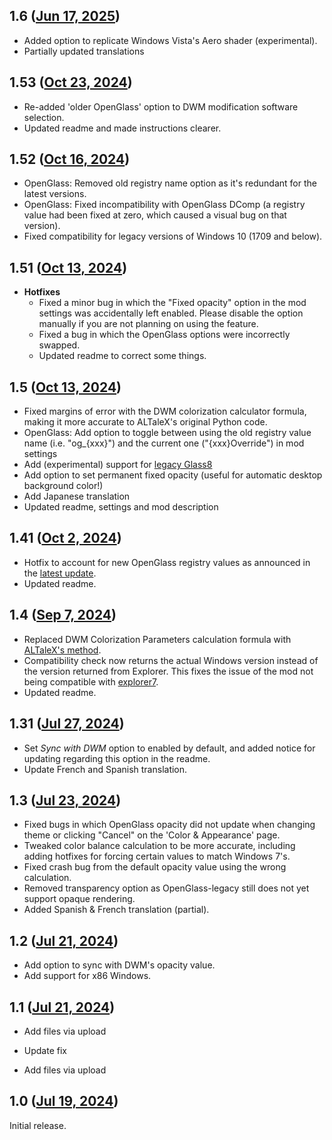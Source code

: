 ## 1.6 ([Jun 17, 2025](https://github.com/ramensoftware/windhawk-mods/blob/83686a2c455d411a2b1a2e2f853984859ef71647/mods/accent-color-sync.wh.cpp))

* Added option to replicate Windows Vista's Aero shader (experimental).
* Partially updated translations

## 1.53 ([Oct 23, 2024](https://github.com/ramensoftware/windhawk-mods/blob/0bf9b7f52bcb88beaf0efa0e464fa4e53863d032/mods/accent-color-sync.wh.cpp))

* Re-added 'older OpenGlass' option to DWM modification software selection.
* Updated readme and made instructions clearer.

## 1.52 ([Oct 16, 2024](https://github.com/ramensoftware/windhawk-mods/blob/eb6dedd8df15020401723ccc9e1a82ed0246c9ce/mods/accent-color-sync.wh.cpp))

* OpenGlass: Removed old registry name option as it's redundant for the latest versions.
* OpenGlass: Fixed incompatibility with OpenGlass DComp (a registry value had been fixed at zero, which caused a visual bug on that version).
* Fixed compatibility for legacy versions of Windows 10 (1709 and below).

## 1.51 ([Oct 13, 2024](https://github.com/ramensoftware/windhawk-mods/blob/b4fd17a79d7d27a688c194d2e85d2df6da981df4/mods/accent-color-sync.wh.cpp))

* **Hotfixes**
  * Fixed a minor bug in which the "Fixed opacity" option in the mod settings was accidentally left enabled. Please disable the option manually if you are not planning on using the feature.
  * Fixed a bug in which the OpenGlass options were incorrectly swapped.
  * Updated readme to correct some things.

## 1.5 ([Oct 13, 2024](https://github.com/ramensoftware/windhawk-mods/blob/b788c556e80d06c9ae315e53830396ff92ee1d59/mods/accent-color-sync.wh.cpp))

* Fixed margins of error with the DWM colorization calculator formula, making it more accurate to ALTaleX's original Python code.
* OpenGlass: Add option to toggle between using the old registry value name (i.e. "og_{xxx}") and the current one ("{xxx}Override") in mod settings
* Add (experimental) support for [legacy Glass8](https://archive.org/details/full-glass8-archive)
* Add option to set permanent fixed opacity (useful for automatic desktop background color!)
* Add Japanese translation
* Updated readme, settings and mod description

## 1.41 ([Oct 2, 2024](https://github.com/ramensoftware/windhawk-mods/blob/4ab0994ab79cb76e217a4b658639f98875959b4a/mods/accent-color-sync.wh.cpp))

* Hotfix to account for new OpenGlass registry values as announced in the [latest update](https://github.com/ALTaleX531/OpenGlass/releases/tag/v1.2-legacy).
* Updated readme.

## 1.4 ([Sep 7, 2024](https://github.com/ramensoftware/windhawk-mods/blob/7292f722244cd19dc93c4438270bcc600b4bf2ec/mods/accent-color-sync.wh.cpp))

* Replaced DWM Colorization Parameters calculation formula with [ALTaleX's method](https://github.com/ALTaleX531/dwm_colorization_calculator).
* Compatibility check now returns the actual Windows version instead of the version returned from Explorer. This fixes the issue of the mod not being compatible with [explorer7](https://github.com/Erizur/explorer7-releases/).
* Updated readme.

## 1.31 ([Jul 27, 2024](https://github.com/ramensoftware/windhawk-mods/blob/940c28ba0fb4ccebb782988516dd6bb5a7f23de0/mods/accent-color-sync.wh.cpp))

* Set *Sync with DWM* option to enabled by default, and added notice for updating regarding this option in the readme.
* Update French and Spanish translation.

## 1.3 ([Jul 23, 2024](https://github.com/ramensoftware/windhawk-mods/blob/7c4df7d217e3e09907079ed0d5a13df0cf64d5f0/mods/accent-color-sync.wh.cpp))

* Fixed bugs in which OpenGlass opacity did not update when changing theme or clicking "Cancel" on the 'Color & Appearance' page.
* Tweaked color balance calculation to be more accurate, including adding hotfixes for forcing certain values to match Windows 7's.
* Fixed crash bug from the default opacity value using the wrong calculation.
* Removed transparency option as OpenGlass-legacy still does not yet support opaque rendering.
* Added Spanish & French translation (partial).

## 1.2 ([Jul 21, 2024](https://github.com/ramensoftware/windhawk-mods/blob/120bd157b2a8eb1c99a1ebd8363686cbc40de906/mods/accent-color-sync.wh.cpp))

* Add option to sync with DWM's opacity value.
* Add support for x86 Windows.

## 1.1 ([Jul 21, 2024](https://github.com/ramensoftware/windhawk-mods/blob/45b792a63461caa9ac8c5864b83fcf26d724e549/mods/accent-color-sync.wh.cpp))

* Add files via upload

* Update fix

* Add files via upload

## 1.0 ([Jul 19, 2024](https://github.com/ramensoftware/windhawk-mods/blob/7bc74ba3694b934452c45f010dda182d70c1e222/mods/accent-color-sync.wh.cpp))

Initial release.

